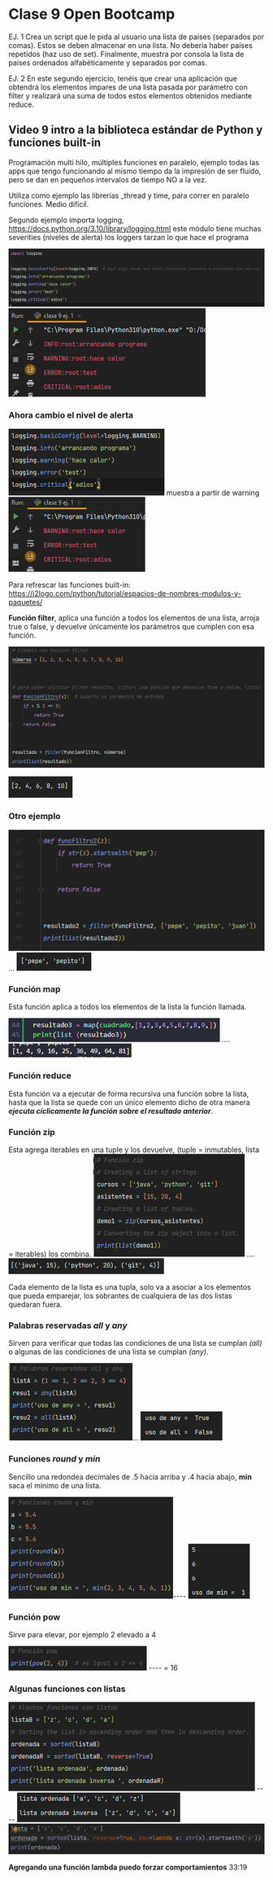 # Clase 9 Open Bootcamp

EJ. 1 Crea un script que le pida al usuario una lista de países (separados por comas). Estos se deben almacenar en una lista.
No debería haber países repetidos (haz uso de set). Finalmente, muestra por consola la lista de países
ordenados alfabéticamente y separados por comas.

EJ. 2 En este segundo ejercicio, tenéis que crear una aplicación que obtendrá los elementos impares de
una lista pasada por parámetro con filter y realizará una suma de todos estos elementos obtenidos
mediante reduce.

## Video 9 intro a la biblioteca estándar de Python y funciones built-in

Programación multi hilo, múltiples funciones en paralelo, ejemplo todas las apps que tengo funcionando al mismo tiempo
da la impresión de ser fluido, pero se dan en pequeños intervalos de tiempo NO a la vez.

Utiliza como ejemplo las librerías _thread y time, para correr en paralelo funciones. Medio difícil.

Segundo ejemplo importa logging, <https://docs.python.org/3.10/library/logging.html> este módulo tiene muchas severities
(niveles de alerta) los loggers tarzan lo que hace el programa

![img_1.png](img_1.png)
![img_2.png](img_2.png)

### Ahora cambio el nivel de alerta

![img_3.png](img_3.png)   muestra a partir de warning ![img_4.png](img_4.png)

Para refrescar las funciones built-in: <https://j2logo.com/python/tutorial/espacios-de-nombres-modulos-y-paquetes/>

**Función filter**, aplica una función a todos los elementos de una lista, arroja true o false, y devuelve únicamente los parámetros que cumplen con esa función.

![img_5.png](img_5.png)

![img_6.png](img_6.png)

### Otro ejemplo

![img_7.png](img_7.png) ... ![img_8.png](img_8.png)

### Función map

Esta función aplica a todos los elementos de la lista la función llamada.

![img_9.png](img_9.png) ....![img_10.png](img_10.png)

### Función reduce

Esta función va a ejecutar de forma recursiva una función sobre la lista, hasta que la lista se quede con un único elemento
dicho de otra manera ***ejecuta cíclicamente la función sobre el resultado anterior***.

### Función zip

Esta agrega iterables en una tuple y los devuelve, (tuple = inmutables, lista = iterables) los combina.
![img_11.png](img_11.png) .... ![img_12.png](img_12.png)

Cada elemento de la lista es una tupla, solo va a asociar a los elementos que pueda emparejar, los sobrantes de 
cualquiera de las dos listas quedaran fuera.

### Palabras reservadas *all* y *any*

Sirven para verificar que todas las condiciones de una lista se cumplan *(all)* o algunas de las condiciones de una 
lista se cumplan *(any)*.

![img_13.png](img_13.png)... ![img_14.png](img_14.png)

### Funciones *round* y *min*

Sencillo una redondea decimales de .5 hacia arriba y .4 hacia abajo, **min** saca el mínimo de una lista.

![img_15.png](img_15.png)---- ![img_16.png](img_16.png)

### Función pow

Sirve para elevar, por ejemplo 2 elevado a 4

![img_17.png](img_17.png) ---- = 16

### Algunas funciones con listas

![img_18.png](img_18.png) ---- ![img_19.png](img_19.png)
![img_20.png](img_20.png)

**Agregando una función lambda puedo forzar comportamientos**
33:19


